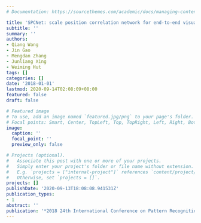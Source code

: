 ```yaml
---
# Documentation: https://sourcethemes.com/academic/docs/managing-content/

title: 'SPCNet: scale position correlation network for end-to-end visual tracking'
subtitle: ''
summary: ''
authors:
- Qiang Wang
- Jin Gao
- Mengdan Zhang
- Junliang Xing
- Weiming Hut
tags: []
categories: []
date: '2018-01-01'
lastmod: 2020-09-14T02:08:09+08:00
featured: false
draft: false

# Featured image
# To use, add an image named `featured.jpg/png` to your page's folder.
# Focal points: Smart, Center, TopLeft, Top, TopRight, Left, Right, BottomLeft, Bottom, BottomRight.
image:
  caption: ''
  focal_point: ''
  preview_only: false

# Projects (optional).
#   Associate this post with one or more of your projects.
#   Simply enter your project's folder or file name without extension.
#   E.g. `projects = ["internal-project"]` references `content/project/deep-learning/index.md`.
#   Otherwise, set `projects = []`.
projects: []
publishDate: '2020-09-13T18:08:08.941531Z'
publication_types:
- 1
abstract: ''
publication: '*2018 24th International Conference on Pattern Recognition (ICPR)*'
---
```

